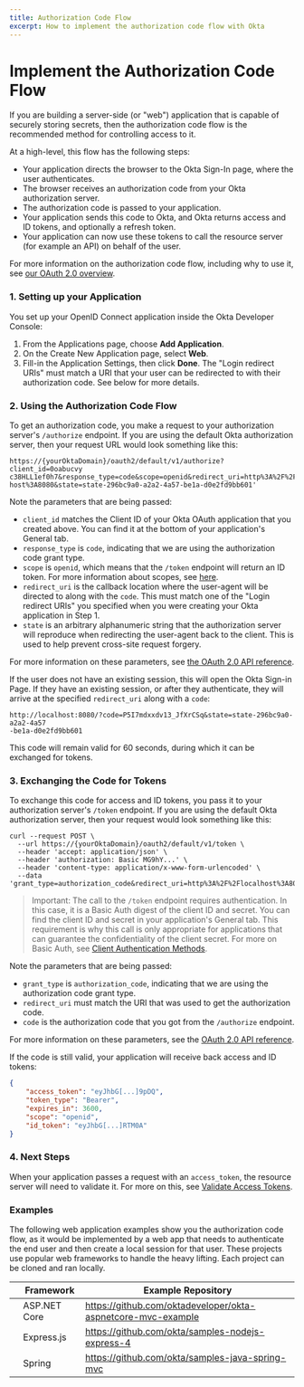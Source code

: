 ```yaml
---
title: Authorization Code Flow
excerpt: How to implement the authorization code flow with Okta
---
```


# Implement the Authorization Code Flow

If you are building a server-side (or "web") application that is capable of securely storing secrets, then the authorization code flow is the recommended method for controlling access to it.

At a high-level, this flow has the following steps:

- Your application directs the browser to the Okta Sign-In page, where the user authenticates.
- The browser receives an authorization code from your Okta authorization server.
- The authorization code is passed to your application.
- Your application sends this code to Okta, and Okta returns access and ID tokens, and optionally a refresh token.
- Your application can now use these tokens to call the resource server (for example an API) on behalf of the user.

For more information on the authorization code flow, including why to use it, see [our OAuth 2.0 overview](/docs/concepts/auth-overview/#authorization-code-flow).

### 1. Setting up your Application

You set up your OpenID Connect application inside the Okta Developer Console:

1. From the Applications page, choose **Add Application**.
2. On the Create New Application page, select **Web**.
3. Fill-in the Application Settings, then click **Done**. The "Login redirect URIs" must match a URI that your user can be redirected to with their authorization code. See below for more details.

### 2. Using the Authorization Code Flow

To get an authorization code, you make a request to your authorization server's `/authorize` endpoint. If you are using the default Okta authorization server, then your request URL would look something like this:

```
https://{yourOktaDomain}/oauth2/default/v1/authorize?client_id=0oabucvy
c38HLL1ef0h7&response_type=code&scope=openid&redirect_uri=http%3A%2F%2Flocal
host%3A8080&state=state-296bc9a0-a2a2-4a57-be1a-d0e2fd9bb601'
```

Note the parameters that are being passed:

- `client_id` matches the Client ID of your Okta OAuth application that you created above. You can find it at the bottom of your application's General tab.
- `response_type` is `code`, indicating that we are using the authorization code grant type.
- `scope` is `openid`, which means that the `/token` endpoint will return an ID token. For more information about scopes, see [here](/docs/reference/api/oidc/#scopes).
- `redirect_uri` is the callback location where the user-agent will be directed to along with the `code`. This must match one of the "Login redirect URIs" you specified when you were creating your Okta application in Step 1.
- `state` is an arbitrary alphanumeric string that the authorization server will reproduce when redirecting the user-agent back to the client. This is used to help prevent cross-site request forgery.

For more information on these parameters, see [the OAuth 2.0 API reference](/docs/reference/api/oidc/#authorize).

If the user does not have an existing session, this will open the Okta Sign-in Page. If they have an existing session, or after they authenticate, they will arrive at the specified `redirect_uri` along with a `code`:

```
http://localhost:8080/?code=P5I7mdxxdv13_JfXrCSq&state=state-296bc9a0-a2a2-4a57
-be1a-d0e2fd9bb601
```

This code will remain valid for 60 seconds, during which it can be exchanged for tokens.

### 3. Exchanging the Code for Tokens

To exchange this code for access and ID tokens, you pass it to your authorization server's `/token` endpoint. If you are using the default Okta authorization server, then your request would look something like this:

```
curl --request POST \
  --url https://{yourOktaDomain}/oauth2/default/v1/token \
  --header 'accept: application/json' \
  --header 'authorization: Basic MG9hY...' \
  --header 'content-type: application/x-www-form-urlencoded' \
  --data 'grant_type=authorization_code&redirect_uri=http%3A%2F%2Flocalhost%3A8080&code=P59yPm1_X1gxtdEOEZjn'
```

> Important: The call to the `/token` endpoint requires authentication. In this case, it is a Basic Auth digest of the client ID and secret. You can find the client ID and secret in your application's General tab. This requirement is why this call is only appropriate for applications that can guarantee the confidentiality of the client secret. For more on Basic Auth, see [Client Authentication Methods](/docs/reference/api/oidc/#client-authentication-methods).

Note the parameters that are being passed:

- `grant_type` is `authorization_code`, indicating that we are using the authorization code grant type.
- `redirect_uri` must match the URI that was used to get the authorization code.
- `code` is the authorization code that you got from the `/authorize` endpoint.

For more information on these parameters, see the [OAuth 2.0 API reference](/docs/reference/api/oidc/#token).

If the code is still valid, your application will receive back access and ID tokens:

```json
{
    "access_token": "eyJhbG[...]9pDQ",
    "token_type": "Bearer",
    "expires_in": 3600,
    "scope": "openid",
    "id_token": "eyJhbG[...]RTM0A"
}
```

### 4. Next Steps

When your application passes a request with an `access_token`, the resource server will need to validate it. For more on this, see [Validate Access Tokens](/docs/guides/validate-access-tokens/).

### Examples

The following web application examples show you the authorization code flow, as it would be implemented by a web app that needs to authenticate the end user and then create a local session for that user. These projects use popular web frameworks to handle the heavy lifting. Each project can be cloned and ran locally.

|                                       | Framework    | Example Repository                                             |
| :-----------------------------------: | ------------ | -------------------------------------------------------------- |
| <i class="icon code-dotnet-32"></i>   | ASP.NET Core | <https://github.com/oktadeveloper/okta-aspnetcore-mvc-example> |
| <i class="icon code-nodejs-32"></i>   | Express.js   | <https://github.com/okta/samples-nodejs-express-4>             |
| <i class="icon code-java-32"></i>     | Spring       | <https://github.com/okta/samples-java-spring-mvc>              |
